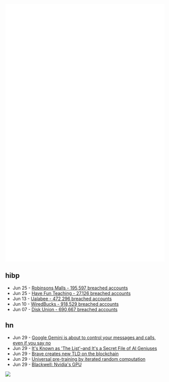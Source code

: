 ![Metrics](https://raw.githubusercontent.com/phixion/phixion/master/metrics.svg)

## hibp

<!--
for https://github.com/phixion/phixion/blob/main/.github/workflows/feeds.yml
-->
<!--START_SECTION:haveibeenpwnd-->
- Jun 25 - [Robinsons Malls - 195,597 breached accounts](https://haveibeenpwned.com/Breach/RobinsonsMalls)
- Jun 25 - [Have Fun Teaching - 27,126 breached accounts](https://haveibeenpwned.com/Breach/HaveFunTeaching)
- Jun 13 - [Ualabee - 472,296 breached accounts](https://haveibeenpwned.com/Breach/Ualabee)
- Jun 10 - [WiredBucks - 918,529 breached accounts](https://haveibeenpwned.com/Breach/WiredBucks)
- Jun 07 - [Disk Union - 690,667 breached accounts](https://haveibeenpwned.com/Breach/DiskUnion)
<!--END_SECTION:haveibeenpwnd-->

## hn

<!--
for https://github.com/phixion/phixion/blob/main/.github/workflows/feeds.yml
-->
<!--START_SECTION:hn-->
- Jun 29 - [Google Gemini is about to control your messages and calls, even if you say no](https://www.laptopmag.com/ai/gemini-phone-access-update)
- Jun 29 - [It's Known as 'The List'–and It's a Secret File of AI Geniuses](https://www.wsj.com/tech/meta-ai-recruiting-mark-zuckerberg-openai-018ed7fc)
- Jun 29 - [Brave creates new TLD on the blockchain](https://brave.com/blog/brave-tld/)
- Jun 29 - [Universal pre-training by iterated random computation](https://arxiv.org/abs/2506.20057)
- Jun 29 - [Blackwell: Nvidia's GPU](https://chipsandcheese.com/p/blackwell-nvidias-massive-gpu)
<!--END_SECTION:hn-->

<!--
for https://yhype.me
-->
![](https://hit.yhype.me/github/profile?user_id=13013670)
